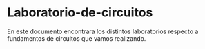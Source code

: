 # Laboratorio-de-circuitos

En este documento encontrara los distintos laboratorios respecto a fundamentos de circuitos que vamos realizando.
